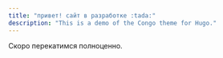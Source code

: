 ```yaml
---
title: "привет! сайт в разработке :tada:"
description: "This is a demo of the Congo theme for Hugo."
---
```


Скоро перекатимся полноценно.
